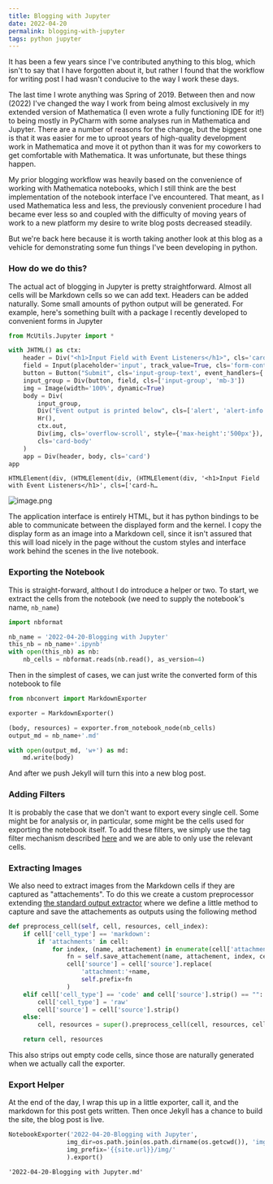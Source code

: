 ```yaml
---
title: Blogging with Jupyter
date: 2022-04-20
permalink: blogging-with-jupyter
tags: python jupyter
---
```


It has been a few years since I've contributed anything to this blog, which isn't to say that I have forgotten about it, but rather I found that the workflow for writing post I had wasn't conducive to the way I work these days.

The last time I wrote anything was Spring of 2019. 
Between then and now (2022) I've changed the way I work from being almost exclusively in my extended version of Mathematica (I even wrote a fully functioning IDE for it!) to being mostly in PyCharm with some analyses run in Mathematica and Jupyter.
There are a number of reasons for the change, but the biggest one is that it was easier for me to uproot years of high-quality development work in Mathematica and move it ot python than it was for my coworkers to get comfortable with Mathematica.
It was unfortunate, but these things happen.

My prior blogging workflow was heavily based on the convenience of working with Mathematica notebooks, which I still think are the best implementation of the notebook interface I've encountered.
That meant, as I used Mathematica less and less, the previously convenient procedure I had became ever less so and coupled with the difficulty of moving years of work to a new platform my desire to write blog posts decreased steadily.

But we're back here because it is worth taking another look at this blog as a vehicle for demonstrating some fun things I've been developing in python.

### How do we do this?

The actual act of blogging in Jupyter is pretty straightforward. Almost all cells will be Markdown cells so we can add text. Headers can be added naturally. Some small amounts of python output will be generated. For example, here's something built with a package I recently developed to convenient forms in Jupyter


```python
from McUtils.Jupyter import *

with JHTML() as ctx:
    header = Div("<h1>Input Field with Event Listeners</h1>", cls='card-header')
    field = Input(placeholder='input', track_value=True, cls='form-control')
    button = Button("Submit", cls='input-group-text', event_handlers={'click':lambda *e,field=field:print(field.value)})
    input_group = Div(button, field, cls=['input-group', 'mb-3'])
    img = Image(width='100%', dynamic=True)
    body = Div(
        input_group,
        Div("Event output is printed below", cls=['alert', 'alert-info']),
        Hr(),
        ctx.out,
        Div(img, cls='overflow-scroll', style={'max-height':'500px'}),
        cls='card-body'
    )
    app = Div(header, body, cls='card')
app
```


    HTMLElement(div, (HTMLElement(div, (HTMLElement(div, '<h1>Input Field with Event Listeners</h1>', cls=['card-h…


![image.png]({{site.url}}/img/779ae582-ebc1-4d60-96fc-294401ae5469.png)

The application interface is entirely HTML, but it has python bindings to be able to communicate between the displayed form and the kernel. I copy the display form as an image into a Markdown cell, since it isn't assured that this will load nicely in the page without the custom styles and interface work behind the scenes in the live notebook.

### Exporting the Notebook

This is straight-forward, althout I do introduce a helper or two. To start, we extract the cells from the notebook (we need to supply the notebook's name, `nb_name`)


```python
import nbformat

nb_name = '2022-04-20-Blogging with Jupyter'
this_nb = nb_name+'.ipynb'
with open(this_nb) as nb:
    nb_cells = nbformat.reads(nb.read(), as_version=4)
```

Then in the simplest of cases, we can just write the converted form of this notebook to file


```python
from nbconvert import MarkdownExporter

exporter = MarkdownExporter()

(body, resources) = exporter.from_notebook_node(nb_cells)
output_md = nb_name+'.md'

with open(output_md, 'w+') as md:
    md.write(body)
```

And after we push Jekyll will turn this into a new blog post.

### Adding Filters

It is probably the case that we don't want to export every single cell. Some might be for analysis or, in particular, some might be the cells used for exporting the notebook itself. To add these filters, we simply use the tag filter mechanism described [here](https://nbconvert.readthedocs.io/en/6.5.0/removing_cells.html#removing-pieces-of-cells-using-cell-tags) and we are able to only use the relevant cells.

### Extracting Images

We also need to extract images from the Markdown cells if they are captured as "attachements". 
To do this we create a custom preprocessor extending [the standard output extractor](https://nbconvert.readthedocs.io/en/6.5.0/nbconvert_library.html#Extracting-Figures-using-the-HTML-Exporter) where we define a little method to capture and save the attachements as outputs using the following method


```python
def preprocess_cell(self, cell, resources, cell_index):
    if cell['cell_type'] == 'markdown':
        if 'attachments' in cell:
            for index, (name, attachement) in enumerate(cell['attachments'].items()):
                fn = self.save_attachement(name, attachement, index, cell, resources, cell_index)
                cell['source'] = cell['source'].replace(
                    'attachment:'+name,
                    self.prefix+fn
                )
    elif cell['cell_type'] == 'code' and cell['source'].strip() == "":
        cell['cell_type'] = 'raw'
        cell['source'] = cell['source'].strip()
    else:
        cell, resources = super().preprocess_cell(cell, resources, cell_index)

    return cell, resources
```

This also strips out empty code cells, since those are naturally generated when we actually call the exporter.

### Export Helper

At the end of the day, I wrap this up in a little exporter, call it, and the markdown for this post gets written. Then once Jekyll has a chance to build the site, the blog post is live.


```python
NotebookExporter('2022-04-20-Blogging with Jupyter',
                img_dir=os.path.join(os.path.dirname(os.getcwd()), 'img'),
                img_prefix='{{site.url}}/img/'
                ).export()
```




    '2022-04-20-Blogging with Jupyter.md'


